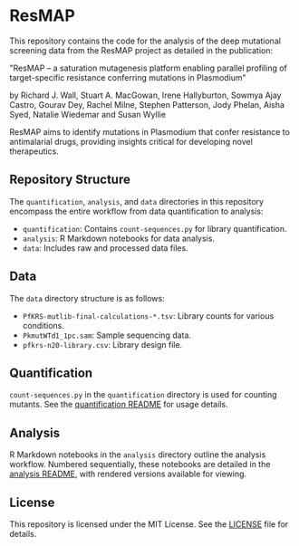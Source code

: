 # ResMAP

This repository contains the code for the analysis of the deep mutational screening data from the ResMAP project as detailed in the publication:

"ResMAP – a saturation mutagenesis platform enabling parallel profiling of target-specific resistance conferring mutations in Plasmodium"

by Richard J. Wall, Stuart A. MacGowan, Irene Hallyburton, Sowmya Ajay Castro, Gourav Dey, Rachel Milne, Stephen Patterson, Jody Phelan, Aisha Syed, Natalie Wiedemar and Susan Wyllie

ResMAP aims to identify mutations in Plasmodium that confer resistance to antimalarial drugs, providing insights critical for developing novel therapeutics.

## Repository Structure

The `quantification`, `analysis`, and `data` directories in this repository encompass the entire workflow from data quantification to analysis:
- `quantification`: Contains `count-sequences.py` for library quantification.
- `analysis`: R Markdown notebooks for data analysis.
- `data`: Includes raw and processed data files.

## Data

The `data` directory structure is as follows:
- `PfKRS-mutlib-final-calculations-*.tsv`: Library counts for various conditions.
- `PkmutWTd1_1pc.sam`: Sample sequencing data.
- `pfkrs-n20-library.csv`: Library design file.

## Quantification

`count-sequences.py` in the `quantification` directory is used for counting mutants. See the [quantification README](quantification/README.md) for usage details.

## Analysis

R Markdown notebooks in the `analysis` directory outline the analysis workflow. Numbered sequentially, these notebooks are detailed in the [analysis README](analysis/README.md), with rendered versions available for viewing.

## License

This repository is licensed under the MIT License. See the [LICENSE](LICENSE) file for details.
```